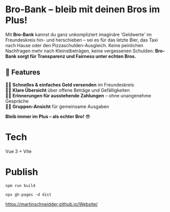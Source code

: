 # Bro-Bank – bleib mit deinen Bros im Plus!

Mit **Bro-Bank** kannst du ganz unkompliziert imaginäre 'Geldwerte' im Freundeskreis hin- und herschieben – sei es für das letzte Bier, das Taxi nach Hause oder den Pizzaschulden-Ausgleich. Keine peinlichen Nachfragen mehr nach Kleinstbeträgen, keine vergessenen Schulden: **Bro-Bank sorgt für Transparenz und Fairness unter echten Bros.**

## 📌 Features

🤜🏻 **Schnelles & einfaches Geld versenden** im Freundeskreis  
🤜🏻 **Klare Übersicht** über offene Beträge und Gefälligkeiten  
🤜🏻 **Erinnerungen für ausstehende Zahlungen** – ohne unangenehme Gespräche  
🤜🏻 **Gruppen-Ansicht** für gemeinsame Ausgaben

**Bleib immer im Plus – als echter Bro!** 😎

# Tech

Vue 3 + Vite

# Publish

`npm run build`

`npx gh-pages -d dist`

https://martinschneidder.github.io/Website/
